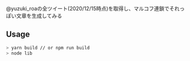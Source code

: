 @yuzuki_roaの全ツイート(2020/12/15時点)を取得し、マルコフ連鎖でそれっぽい文章を生成してみる  

## Usage
```sh
> yarn build // or npm run build
> node lib
```